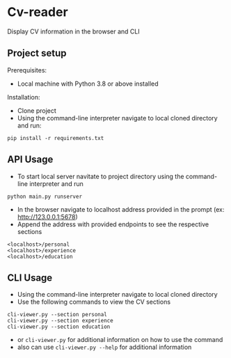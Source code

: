 # Cv-reader

Display CV information in the browser and CLI

## Project setup

Prerequisites:
- Local machine with Python 3.8 or above installed

Installation:
- Clone project
- Using the command-line interpreter navigate to local cloned directory and run: 
```
pip install -r requirements.txt
```

## API Usage
- To start local server navitate to project directory using the command-line interpreter and run
```
python main.py runserver
```
- In the browser navigate to localhost address provided in the prompt (ex: http://123.0.0.1:5678)
- Append the address with provided endpoints to see the respective sections
```
<localhost>/personal 
<localhost>/experience
<localhost>/education
```
## CLI Usage
- Using the command-line interpreter navigate to local cloned directory
- Use the following commands to view the CV sections
```
cli-viewer.py --section personal
cli-viewer.py --section experience
cli-viewer.py --section education
```
- or ```cli-viewer.py``` for additional information on how to use the command
- also can use ```cli-viewer.py --help``` for additional information